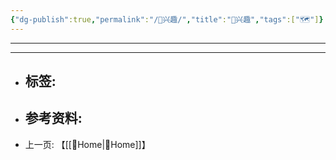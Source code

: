 ```yaml
---
{"dg-publish":true,"permalink":"/🦦兴趣/","title":"🦦兴趣","tags":["🗺"]}
---
```


---


---

- 标签: 
	-  
- 参考资料:
	-  
- 上一页:
	【[[🌿Home\|🌿Home]]】
